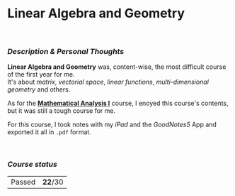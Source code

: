<br><h1> Linear Algebra and Geometry </h1>

<br><h3><i>Description & Personal Thoughts</i></h3>
<p>
  <b>Linear Algebra and Geometry</b> was, content-wise, the most difficult course of the first year for me. <br>
  It's about <i>matrix</i>, <i>vectorial space</i>, <i>linear functions</i>, <i>multi-dimensional geometry</i> and others.
</p>
<p>
  As for the <a href="https://github.com/Haruno19/notebook/tree/main/Primo%20Anno/Primo%20Semestre/Analisi%201"><b>Mathematical Analysis I</b></a> course, I enoyed this course's contents, but it was still a tough course for me.
</p>
<p>
  For this course, I took notes with my <i>iPad</i> and the <i>GoodNotes5</i> App and exported it all in <code>.pdf</code> format.
</p>

<br><h3><i>Course status</i></h3>
<table><tr>
  <td>Passed</td>
  <td><b>22</b>/30</td>
</tr></table>
